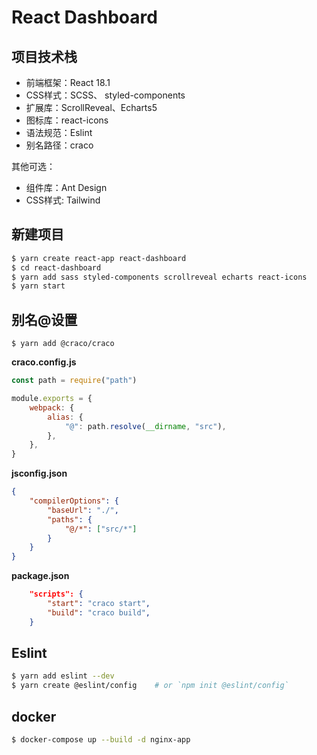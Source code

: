 # React Dashboard

## 项目技术栈

- 前端框架：React 18.1
- CSS样式：SCSS、 styled-components
- 扩展库：ScrollReveal、Echarts5
- 图标库：react-icons
- 语法规范：Eslint
- 别名路径：craco


其他可选：
- 组件库：Ant Design
- CSS样式: Tailwind

## 新建项目

```sh
$ yarn create react-app react-dashboard
$ cd react-dashboard
$ yarn add sass styled-components scrollreveal echarts react-icons
$ yarn start
```

## 别名@设置

```
$ yarn add @craco/craco
```

**craco.config.js**

```js
const path = require("path")

module.exports = {
	webpack: {
		alias: {
			"@": path.resolve(__dirname, "src"),
		},
	},
}
```

**jsconfig.json**

```json
{
	"compilerOptions": {
		"baseUrl": "./",
		"paths": {
			"@/*": ["src/*"]
		}
	}
}
```

**package.json**

```json
	"scripts": {
		"start": "craco start",
		"build": "craco build",
    }
```


## Eslint

```bash
$ yarn add eslint --dev
$ yarn create @eslint/config 	# or `npm init @eslint/config`
```

## docker

```sh
$ docker-compose up --build -d nginx-app
```